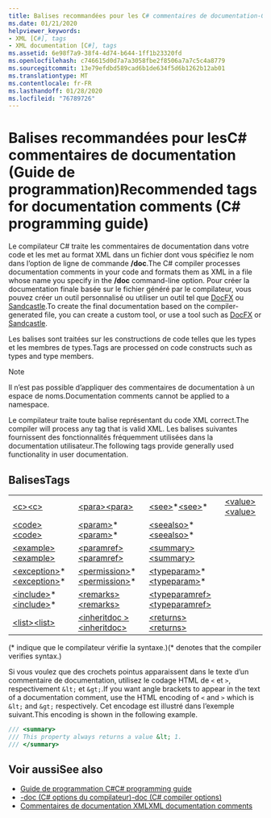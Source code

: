 ```yaml
---
title: Balises recommandées pour les C# commentaires de documentation-Guide de programmation
ms.date: 01/21/2020
helpviewer_keywords:
- XML [C#], tags
- XML documentation [C#], tags
ms.assetid: 6e98f7a9-38f4-4d74-b644-1ff1b23320fd
ms.openlocfilehash: c746615d0d7a7a3058fbe2f8506a7a7c5c4a8779
ms.sourcegitcommit: 13e79efdbd589cad6b1de634f5d6b1262b12ab01
ms.translationtype: MT
ms.contentlocale: fr-FR
ms.lasthandoff: 01/28/2020
ms.locfileid: "76789726"
---
```

# <a name="recommended-tags-for-documentation-comments-c-programming-guide"></a><span data-ttu-id="f0a75-102">Balises recommandées pour lesC# commentaires de documentation (Guide de programmation)</span><span class="sxs-lookup"><span data-stu-id="f0a75-102">Recommended tags for documentation comments (C# programming guide)</span></span>

<span data-ttu-id="f0a75-103">Le compilateur C# traite les commentaires de documentation dans votre code et les met au format XML dans un fichier dont vous spécifiez le nom dans l’option de ligne de commande **/doc**.</span><span class="sxs-lookup"><span data-stu-id="f0a75-103">The C# compiler processes documentation comments in your code and formats them as XML in a file whose name you specify in the **/doc** command-line option.</span></span> <span data-ttu-id="f0a75-104">Pour créer la documentation finale basée sur le fichier généré par le compilateur, vous pouvez créer un outil personnalisé ou utiliser un outil tel que [DocFX](https://dotnet.github.io/docfx/) ou [Sandcastle](https://github.com/EWSoftware/SHFB).</span><span class="sxs-lookup"><span data-stu-id="f0a75-104">To create the final documentation based on the compiler-generated file, you can create a custom tool, or use a tool such as [DocFX](https://dotnet.github.io/docfx/) or [Sandcastle](https://github.com/EWSoftware/SHFB).</span></span>

<span data-ttu-id="f0a75-105">Les balises sont traitées sur les constructions de code telles que les types et les membres de types.</span><span class="sxs-lookup"><span data-stu-id="f0a75-105">Tags are processed on code constructs such as types and type members.</span></span>

> [!NOTE]
> <span data-ttu-id="f0a75-106">Il n’est pas possible d’appliquer des commentaires de documentation à un espace de noms.</span><span class="sxs-lookup"><span data-stu-id="f0a75-106">Documentation comments cannot be applied to a namespace.</span></span>  
  
 <span data-ttu-id="f0a75-107">Le compilateur traite toute balise représentant du code XML correct.</span><span class="sxs-lookup"><span data-stu-id="f0a75-107">The compiler will process any tag that is valid XML.</span></span> <span data-ttu-id="f0a75-108">Les balises suivantes fournissent des fonctionnalités fréquemment utilisées dans la documentation utilisateur.</span><span class="sxs-lookup"><span data-stu-id="f0a75-108">The following tags provide generally used functionality in user documentation.</span></span>  
  
## <a name="tags"></a><span data-ttu-id="f0a75-109">Balises</span><span class="sxs-lookup"><span data-stu-id="f0a75-109">Tags</span></span>  
  
|||||  
|---|---|---|---|
|[<span data-ttu-id="f0a75-110">\<c></span><span class="sxs-lookup"><span data-stu-id="f0a75-110">\<c></span></span>](./code-inline.md)|[<span data-ttu-id="f0a75-111">\<para></span><span class="sxs-lookup"><span data-stu-id="f0a75-111">\<para></span></span>](./para.md)|<span data-ttu-id="f0a75-112">[\<see>](./see.md)\*</span><span class="sxs-lookup"><span data-stu-id="f0a75-112">[\<see>](./see.md)\*</span></span>|[<span data-ttu-id="f0a75-113">\<value></span><span class="sxs-lookup"><span data-stu-id="f0a75-113">\<value></span></span>](./value.md)  
|[<span data-ttu-id="f0a75-114">\<code></span><span class="sxs-lookup"><span data-stu-id="f0a75-114">\<code></span></span>](./code.md)|<span data-ttu-id="f0a75-115">[\<param>](./param.md)\*</span><span class="sxs-lookup"><span data-stu-id="f0a75-115">[\<param>](./param.md)\*</span></span>|<span data-ttu-id="f0a75-116">[\<seealso>](./seealso.md)\*</span><span class="sxs-lookup"><span data-stu-id="f0a75-116">[\<seealso>](./seealso.md)\*</span></span>|  
|[<span data-ttu-id="f0a75-117">\<example></span><span class="sxs-lookup"><span data-stu-id="f0a75-117">\<example></span></span>](./example.md)|[<span data-ttu-id="f0a75-118">\<paramref></span><span class="sxs-lookup"><span data-stu-id="f0a75-118">\<paramref></span></span>](./paramref.md)|[<span data-ttu-id="f0a75-119">\<summary></span><span class="sxs-lookup"><span data-stu-id="f0a75-119">\<summary></span></span>](./summary.md)|  
|<span data-ttu-id="f0a75-120">[\<exception>](./exception.md)\*</span><span class="sxs-lookup"><span data-stu-id="f0a75-120">[\<exception>](./exception.md)\*</span></span>|<span data-ttu-id="f0a75-121">[\<permission>](./permission.md)\*</span><span class="sxs-lookup"><span data-stu-id="f0a75-121">[\<permission>](./permission.md)\*</span></span>|<span data-ttu-id="f0a75-122">[\<typeparam>](./typeparam.md)\*</span><span class="sxs-lookup"><span data-stu-id="f0a75-122">[\<typeparam>](./typeparam.md)\*</span></span>|  
|<span data-ttu-id="f0a75-123">[\<include>](./include.md)\*</span><span class="sxs-lookup"><span data-stu-id="f0a75-123">[\<include>](./include.md)\*</span></span>|[<span data-ttu-id="f0a75-124">\<remarks></span><span class="sxs-lookup"><span data-stu-id="f0a75-124">\<remarks></span></span>](./remarks.md)|[<span data-ttu-id="f0a75-125">\<typeparamref></span><span class="sxs-lookup"><span data-stu-id="f0a75-125">\<typeparamref></span></span>](./typeparamref.md)|  
|[<span data-ttu-id="f0a75-126">\<list></span><span class="sxs-lookup"><span data-stu-id="f0a75-126">\<list></span></span>](./list.md)|[<span data-ttu-id="f0a75-127">\<inheritdoc ></span><span class="sxs-lookup"><span data-stu-id="f0a75-127">\<inheritdoc></span></span>](./inheritdoc.md)|[<span data-ttu-id="f0a75-128">\<returns></span><span class="sxs-lookup"><span data-stu-id="f0a75-128">\<returns></span></span>](./returns.md)|
  
<span data-ttu-id="f0a75-129">(\* indique que le compilateur vérifie la syntaxe.)</span><span class="sxs-lookup"><span data-stu-id="f0a75-129">(\* denotes that the compiler verifies syntax.)</span></span>

<span data-ttu-id="f0a75-130">Si vous voulez que des crochets pointus apparaissent dans le texte d’un commentaire de documentation, utilisez le codage HTML de `<` et `>`, respectivement `&lt;` et `&gt;`.</span><span class="sxs-lookup"><span data-stu-id="f0a75-130">If you want angle brackets to appear in the text of a documentation comment, use the HTML encoding of `<` and `>` which is `&lt;` and `&gt;` respectively.</span></span> <span data-ttu-id="f0a75-131">Cet encodage est illustré dans l’exemple suivant.</span><span class="sxs-lookup"><span data-stu-id="f0a75-131">This encoding is shown in the following example.</span></span>

```csharp
/// <summary>
/// This property always returns a value &lt; 1.
/// </summary>
```

## <a name="see-also"></a><span data-ttu-id="f0a75-132">Voir aussi</span><span class="sxs-lookup"><span data-stu-id="f0a75-132">See also</span></span>

- [<span data-ttu-id="f0a75-133">Guide de programmation C#</span><span class="sxs-lookup"><span data-stu-id="f0a75-133">C# programming guide</span></span>](../index.md)
- [<span data-ttu-id="f0a75-134">-doc (C# options du compilateur)</span><span class="sxs-lookup"><span data-stu-id="f0a75-134">-doc (C# compiler options)</span></span>](../../language-reference/compiler-options/doc-compiler-option.md)
- [<span data-ttu-id="f0a75-135">Commentaires de documentation XML</span><span class="sxs-lookup"><span data-stu-id="f0a75-135">XML documentation comments</span></span>](./index.md)
